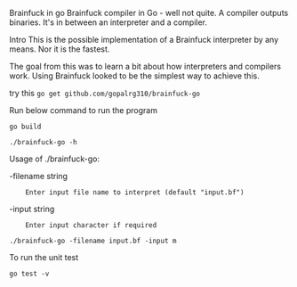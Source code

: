 Brainfuck in go
Brainfuck compiler in Go - well not quite. A compiler outputs binaries. It's in between an interpreter and a compiler.

Intro
This is the possible implementation of a Brainfuck interpreter by any means. Nor it is the fastest.

The goal from this was to learn a bit about how interpreters and compilers work. Using Brainfuck looked to be the simplest way to achieve this.


 try this `go get github.com/gopalrg310/brainfuck-go`
 
Run below command to run the program

`go build`

`./brainfuck-go -h`

Usage of ./brainfuck-go:

  -filename string

    	Enter input file name to interpret (default "input.bf")

  -input string

    	Enter input character if required

`./brainfuck-go -filename input.bf -input m`

To run the unit test

`go test -v`